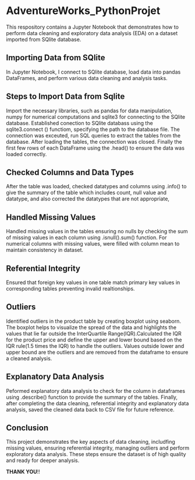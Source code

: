 # AdventureWorks_PythonProjet
This respository contains a Jupyter Notebook that demonstrates how to perform data cleaning and exploratory data analysis (EDA) on a dataset imported from SQlite database.

## Importing Data from SQlite
In Jupyter Notebook, I connect to SQlite database, load data into pandas DataFrames, and perform various data cleaning and analysis tasks.

## Steps to Import Data from Sqlite
Import the necessary libraries, such as pandas for data manipulation, numpy for numerical computations and sqlite3 for connecting to the SQlite database. Established conection to SQlite databass using the sqlite3.connect () functiom, specifying the path to the database file. The connection was exceuted, run SQL queries to extract the tables from the database. After loading the tables, the connection was closed. Finally the first few rows of each DataFrame using the .head() to ensure the data was loaded correctly.

## Checked Columns and Data Types
After the table was loaded, checked datatypes and columns using .info() to give the summary of the table which includes count, null value and datatype, and also corrected the datatypes that are not appropriate,

## Handled Missing Values
Handled missing values in the tables ensuring no nulls by checking the sum of missing values in each column using .isnull().sum() function. For numerical columns with missing values, were filled with column mean to maintain consistency in dataset.

## Referential Integrity
Ensured that foreign key values in one table match primary key values in corresponding tables preventing invalid realtionships.

## Outliers
Identified outliers in the product table by creating boxplot using seaborn. The boxplot helps to visualize the spread of the data and highlights the values that lie far outside the InterQuartile Range(IQR).Calculated the IQR for the product price and define the upper and lower bound based on the IQR rule(1.5 times the IQR) to handle the outliers. Values outside lower and upper bound are the outliers and are removed from the dataframe to ensure a cleaned analysis.

## Explanatory Data Analysis
Peformed explanatory data analysis to check for the column in dataframes using .describe() function to provide the summary of the tables. Finally, after completing the data cleaning, referential integrity and explanatory data analysis, saved the cleaned data back to CSV file for future reference.

## Conclusion
This project demonstrates the key aspects of data cleaning, includfing missing values, ensuring referential integrity, managing outliers and perform exploratory data analysis. These steps ensure the dataset is of high quality and ready for deeper analysis.

**THANK YOU**!!


